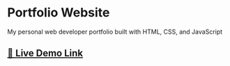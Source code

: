 # Portfolio Website

My personal web developer portfolio built with HTML, CSS, and JavaScript


## [🔗 Live Demo Link](https://www.example.com)